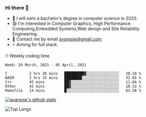 ### Hi there 👋
<!--I have been a GitHub member for [![Years Badge](https://badges.pufler.dev/years/avarpow)](https://badges.pufler.dev)-->
- 🌱 I will earn a bachelor's degree in computer science in 2023.
- 😄 I'm interested in Computer Graphics, High Performance Computing,Embedded Systems,Web design and Site Reliability Engineering.
- 💬 Contact me by email avarpow@gmail.com
- ⚡ Aiming for full stack.

<!--💻 Coding Activity Logging

[![Commits Badge](https://badges.pufler.dev/commits/weekly/avarpow)](https://badges.pufler.dev)-->

⏱ Weekly coding time
<!--START_SECTION:waka-->
```text
Week: 29 March, 2021 - 05 April, 2021

C          2 hrs 38 mins   █████████▓░░░░░░░░░░░░░░░   38.10 % 
NASM       2 hrs 15 mins   ████████░░░░░░░░░░░░░░░░░   32.65 % 
C++        45 mins         ██▓░░░░░░░░░░░░░░░░░░░░░░   11.04 % 
Other      42 mins         ██▓░░░░░░░░░░░░░░░░░░░░░░   10.33 % 
Makefile   14 mins         █░░░░░░░░░░░░░░░░░░░░░░░░   03.58 % 
```
<!--END_SECTION:waka-->

[![avarpow's github stats](https://github-readme-stats.vercel.app/api?username=avarpow&count_private=true&show_icons=true&hide=issues&hide_border=true)](https://github.com/anuraghazra/github-readme-stats)

![Top Langs](https://github-readme-stats.vercel.app/api/top-langs/?username=avarpow&layout=compact&hide_border=true) 
<!--[![avarpow's wakatime stats](https://github-readme-stats.vercel.app/api/wakatime?username=avarpow)](https://github.com/anuraghazra/github-readme-stats)-->
